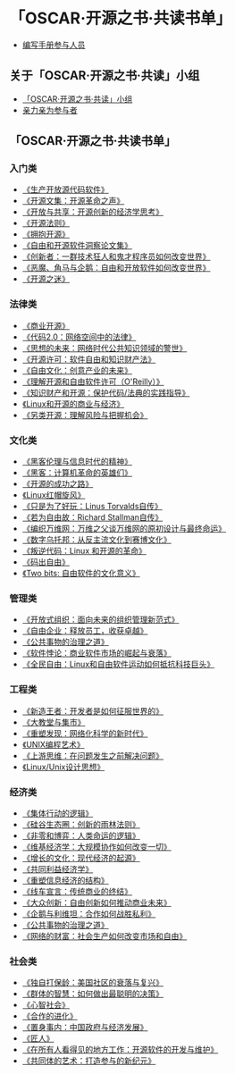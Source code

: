 # 「OSCAR·开源之书·共读书单」

* [编写手册参与人员](co-author.md)

## 关于「OSCAR·开源之书·共读」小组

* [「OSCAR·开源之书·共读」小组](README.md)
* [亲力亲为参与者](contributor.md)

## 「OSCAR·开源之书·共读书单」

### 入门类

* [《生产开放源代码软件》](producing_foss.md)
* [《开源文集：开源革命之声》](open-source-revolution.md)
* [《开放与共享：开源创新的经济学思考》]()
* [《开源法则》]()
* [《拥抱开源》]()
* [《自由和开源软件洞察论文集》]()
* [《创新者：一群技术狂人和鬼才程序员如何改变世界》](The_Innovators_How_a_Group_of_Hackers_Geniuses_and_Geeks_Created_the_Digital_Revolution.md)
* [《恶魔、角马与企鹅：自由和开放软件如何改变世界》]()
* [《开源之迷》](the-fascinating-of-open-source.md)

### 法律类

* [《商业开源》]()
* [《代码2.0：网络空间中的法律》](code-version-2.md)
* [《思想的未来：网络时代公共知识领域的警世》]()
* [《开源许可：软件自由和知识财产法》](open-source-licensing.md)
* [《自由文化：创意产业的未来》]()
* [《理解开源和自由软件许可（O'Reilly）》]()
* [《知识财产和开源：保护代码/法典的实践指导》]()
* [《Linux和开源的商业与经济》]()
* [《另类开源：理解风险与把握机会》]()

### 文化类

* [《黑客伦理与信息时代的精神》](The_Hacker_Ethic_and_the_Spirit_of_the_Information_Age.md)
* [《黑客：计算机革命的英雄们》](Hackers_Heroes_of_the_Computer_Revolution_25th_Anniversary_Edition.md)
* [《开源的成功之路》](the_success_of_open_source.md)
* [《Linux红帽旋风》]()
* [《只是为了好玩：Linus Torvalds自传》](Just_For_Fun.md)
* [《若为自由故：Richard Stallman自传》](Free_as_in_Freedom_Richard_Stallman_s_Crusade_for_Free_Software)
* [《编织万维网：万维之父谈万维网的原初设计与最终命运》]()
* [《数字乌托邦：从反主流文化到赛博文化》](From_Counterculture_to_Cyberculture.md)
* [《叛逆代码：Linux 和开源的革命》]()
* [《码出自由》]()
* [《Two bits: 自由软件的文化意义》]()

### 管理类

* [《开放式组织：面向未来的组织管理新范式》](The_Open_Organization.md)
* [《自由企业：释放员工，收获卓越》]()
* [《公共事物的治理之道》](Governing_the_commons_the_evolution_of_institutions_for_collective_action.md)
* [《软件悖论：商业软件市场的崛起与衰落》]()
* [《全民自由：Linux和自由软件运动如何抵抗科技巨头》]()

### 工程类


* [《新造王者：开发者是如何征服世界的》](The_New_Kingmakers_How_Developers_Conquered_the_World.md)
* [《大教堂与集市》](The_Cathedral_and_the_Bazaar.md)
* [《重塑发现：网络化科学的新时代》](Reinventing_Discovery_The_New_Era_of_Networked_Science.md)
* [《UNIX编程艺术》]()
* [《上游思维：在问题发生之前解决问题》](Upstream_The_Quest_to_Solve_Problems_Before_They_Happen.md)
* [《Linux/Unix设计思想》](Linux_and_the_Unix_Philosophy.md)


### 经济类

* [《集体行动的逻辑》](The_Logic_of_Collective_Action.md)
* [《硅谷生态圈：创新的雨林法则》]()  
* [《非零和博弈：人类命运的逻辑》](Nonzero_The_Logic_of_Human_Destiny.md)
* [《维基经济学：大规模协作如何改变一切》](Wikinomics_How_Mass_Collaboration_Changes_Everything.md)
* [《增长的文化：现代经济的起源》](A_Culture_of_Growth_The_Origins_of_the_Modern_Economy.md)
* [《共同利益经济学》](Economics_for_the_Common_Good.md)
* [《重塑信息经济的结构》]()
* [《线车宣言：传统商业的终结》]()
* [《大众创新：自由创新如何推动商业未来》]()
* [《企鹅与利维坦：合作如何战胜私利》]()
* [《公共事物的治理之道》]()
* [《网络的财富：社会生产如何改变市场和自由》]()

### 社会类

* [《独自打保龄：美国社区的衰落与复兴》](Bowling_Alone.md)
* [《群体的智慧：如何做出最聪明的决策》](The_Wisdom_of_Crowds.md)
* [《心智社会》](The_Society_of_Mind.md)
* [《合作的进化》](The_evolution_of_cooperation.md)
* [《置身事内：中国政府与经济发展》]()
* [《匠人》]()
* [《在所有人看得见的地方工作：开源软件的开发与维护》]()
* [《共同体的艺术：打造参与的新纪元》]()




